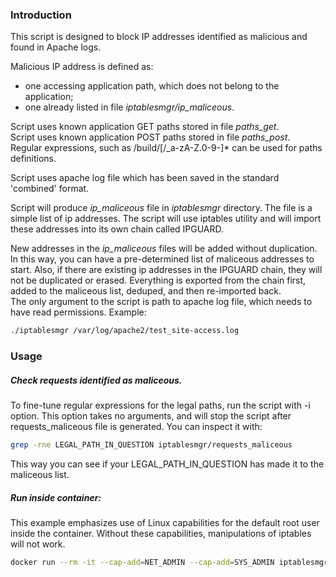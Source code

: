 ### Introduction  
This script is designed to block IP addresses identified as malicious and found in Apache logs.  
  
Malicious IP address is defined as:  
 - one accessing application path, which does not belong to the application;  
 - one already listed in file *iptablesmgr/ip_maliceous*.
  
Script uses known application GET paths stored in file *paths_get*.  
Script uses known application POST paths stored in file *paths_post*.  
Regular expressions, such as /build/[/_a-zA-Z.0-9-]* can be used for paths definitions.  
  
Script uses apache log file which has been saved in the standard 'combined' format.  
  
Script will produce *ip_maliceous* file in *iptablesmgr* directory. The file is a simple list of ip addresses. The script  will use iptables utility and will import these addresses into its own chain called IPGUARD.  
  
New addresses in the *ip_maliceous* files will be added without duplication. In this way, you can have a pre-determined list of maliceous addresses to start. Also, if there are existing ip addresses in the IPGUARD chain, they will not be duplicated or erased. Everything is exported from the chain first, added to the maliceous list, deduped, and then re-imported back.  
The only argument to the script is path to apache log file, which needs to have read permissions. Example:  
```bash
./iptablesmgr /var/log/apache2/test_site-access.log
```
  
  
### Usage  
##### Check requests identified as maliceous.
To fine-tune regular expressions for the legal paths, run the script with -i option. This option takes no arguments, and will stop the script after requests_maliceous file is generated. You can inspect it with:  
```bash  
grep -rne LEGAL_PATH_IN_QUESTION iptablesmgr/requests_maliceous
```  
This way you can see if your LEGAL_PATH_IN_QUESTION has made it to the maliceous list.  

##### Run inside container:
This example emphasizes use of Linux capabilities for the default root user inside the container. Without these capabilities, manipulations of iptables will not work.
```bash  
docker run --rm -it --cap-add=NET_ADMIN --cap-add=SYS_ADMIN iptablesmgr:latest  
```
